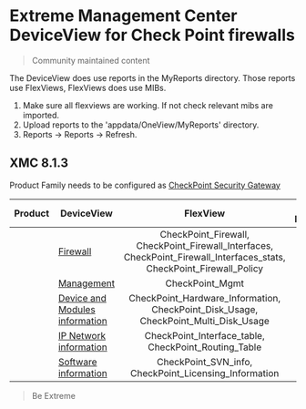 # Extreme Management Center DeviceView for Check Point firewalls
>Community maintained content

The DeviceView does use reports in the MyReports directory. Those reports use FlexViews, FlexViews does use MIBs.

1. Make sure all flexviews are working. If not check relevant mibs are imported.
2. Upload reports to the 'appdata/OneView/MyReports' directory.
3. Reports -> Reports -> Refresh.

## XMC 8.1.3

Product Family needs to be configured as [CheckPoint Security Gateway](sample/DeviceFamily.png?raw=true)

| Product  | DeviceView   | FlexView   | Buildin FlexView | Example   |
| -------- | ------------ |:----------:|:----------------:| --------- |
|  |[Firewall](xml/DeviceViewCheckPointFW.xml)|CheckPoint_Firewall, CheckPoint_Firewall_Interfaces, CheckPoint_Firewall_Interfaces_stats, CheckPoint_Firewall_Policy| - |[png](sample/DeviceView-FW.png?raw=true)|
|  |[Management](xml/DeviceViewCheckPointMGMT.xml)|CheckPoint_Mgmt| - |[png](sample/DeviceView-Mgmt.png?raw=true)|
|  |[Device and Modules information](xml/DeviceViewCheckPointHardware.xml)|CheckPoint_Hardware_Information, CheckPoint_Disk_Usage, CheckPoint_Multi_Disk_Usage| - |[png](sample/DeviceView-DeviceAndModules.png?raw=true)|
|  |[IP Network information](xml/DeviceViewCheckPointNetworkinfo.xml)|CheckPoint_Interface_table, CheckPoint_Routing_Table| - |[png](sample/DeviceView-IPNetwork.png?raw=true)|
|  |[Software information](xml/DeviceViewCheckPointSoftwareinfo.xml)|CheckPoint_SVN_info, CheckPoint_Licensing_Information| - |[png](sample/DeviceView-Software.png?raw=true)|


>Be Extreme